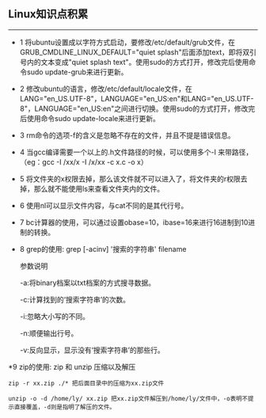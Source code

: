 ## Linux知识点积累

***

* 1 将ubuntu设置成以字符方式启动，要修改/etc/default/grub文件，在GRUB_CMDLINE_LINUX_DEFAULT="quiet splash"后面添加text，即将双引号内的文本变成"quiet splash text"。使用sudo的方式打开，修改完后使用命令sudo update-grub来进行更新。

* 2 修改ubuntu的语言，修改/etc/default/locale文件，在LANG="en_US.UTF-8"，LANGUAGE="en_US:en"和LANG="en_US.UTF-8"，LANGUAGE="en_US:en"之间进行切换。使用sudo的方式打开，修改完后使用命令sudo update-locale来进行更新。

* 3 rm命令的选项-f的含义是忽略不存在的文件，并且不提是错误信息。

* 4 当gcc编译需要一个以上的.h文件路径的时候，可以使用多个-I 来带路径，（eg：gcc -I /xx/x -I /x/xx -c x.c -o x）

* 5 将文件夹的x权限去掉，那么该文件就不可以进入了，将文件夹的r权限去掉，那么就不能使用ls来查看文件夹内的文件。

* 6 使用nl可以显示文件内容，与cat不同的是其代行号。

* 7 bc计算器的使用，可以通过设置obase=10，ibase=16来进行16进制到10进制的转换。

* 8 grep的使用: grep [-acinv] '搜索的字符串' filename

    参数说明

    -a:将binary档案以txt档案的方式搜寻数据。

    -c:计算找到的‘搜索字符串’的次数。

    -i:忽略大小写的不同。

    -n:顺便输出行号。

    -v:反向显示，显示没有‘搜索字符串’的那些行。

*9 zip的使用: zip 和 unzip 压缩以及解压
    
    zip -r xx.zip ./* 把后面目录中的压缩为xx.zip文件

    unzip -o -d /home/ly/ xx.zip 把xx.zip文件解压到/home/ly/文件中，-o表明不提示直接覆盖，-d则是指明了解压的文件。
